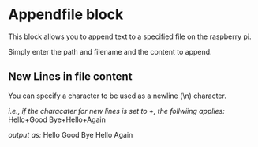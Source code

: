 # Appendfile block

This block allows you to append text to a specified file on the raspberry pi.

Simply enter the path and filename and the content to append.

## New Lines in file content

You can specify a character to be used as a newline (\n) character.

*i.e., if the characater for new lines is set to +, the follwiing applies:*
Hello+Good Bye+Hello+Again

*output as:*
Hello
Good Bye
Hello
Again

